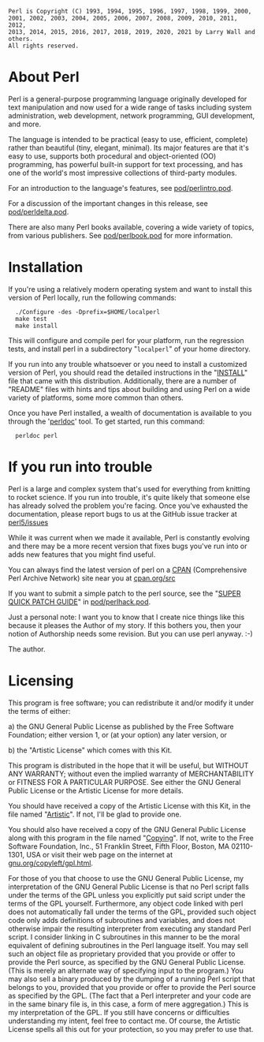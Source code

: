 ```
Perl is Copyright (C) 1993, 1994, 1995, 1996, 1997, 1998, 1999, 2000,
2001, 2002, 2003, 2004, 2005, 2006, 2007, 2008, 2009, 2010, 2011, 2012,
2013, 2014, 2015, 2016, 2017, 2018, 2019, 2020, 2021 by Larry Wall and others.
All rights reserved.
```

# About Perl

Perl is a general-purpose programming language originally developed for
text manipulation and now used for a wide range of tasks including
system administration, web development, network programming, GUI
development, and more.

The language is intended to be practical (easy to use, efficient,
complete) rather than beautiful (tiny, elegant, minimal).  Its major
features are that it's easy to use, supports both procedural and
object-oriented (OO) programming, has powerful built-in support for text
processing, and has one of the world's most impressive collections of
third-party modules.

For an introduction to the language's features, see [pod/perlintro.pod](https://perldoc.perl.org/perlhack).

For a discussion of the important changes in this release, see
[pod/perldelta.pod](https://perldoc.perl.org/perldelta).

There are also many Perl books available, covering a wide variety of topics,
from various publishers.  See [pod/perlbook.pod](https://perldoc.perl.org/perlbook) for more information.

# Installation

If you're using a relatively modern operating system and want to
install this version of Perl locally, run the following commands:

```
  ./Configure -des -Dprefix=$HOME/localperl
  make test
  make install
```

This will configure and compile perl for your platform, run the regression
tests, and install perl in a subdirectory "`localperl`" of your home directory.

If you run into any trouble whatsoever or you need to install a customized
version of Perl, you should read the detailed instructions in the "[INSTALL](https://github.com/rwp0/perl5/blob/blead/INSTALL)"
file that came with this distribution.  Additionally, there are a number of
"README" files with hints and tips about building and using Perl on a wide
variety of platforms, some more common than others.

Once you have Perl installed, a wealth of documentation is available to you
through the '[perldoc](https://perldoc.perl.org/perldoc)' tool.  To get started, run this command:

```
  perldoc perl
```

# If you run into trouble

Perl is a large and complex system that's used for everything from
knitting to rocket science.  If you run into trouble, it's quite
likely that someone else has already solved the problem you're
facing. Once you've exhausted the documentation, please report bugs to us
at the GitHub issue tracker at [perl5/issues](https://github.com/Perl/perl5/issues)

While it was current when we made it available, Perl is constantly evolving
and there may be a more recent version that fixes bugs you've run into or
adds new features that you might find useful.

You can always find the latest version of perl on a [CPAN](https://www.cpan.org/) (Comprehensive Perl
Archive Network) site near you at [cpan.org/src](https://www.cpan.org/src/)

If you want to submit a simple patch to the perl source, see the "[SUPER
QUICK PATCH GUIDE](https://perldoc.perl.org/perlhack#SUPER-QUICK-PATCH-GUIDE)" in [pod/perlhack.pod](https://perldoc.perl.org/perlhack).

Just a personal note:  I want you to know that I create nice things like this
because it pleases the Author of my story.  If this bothers you, then your
notion of Authorship needs some revision.  But you can use perl anyway. :-)

The author.

# Licensing

This program is free software; you can redistribute it and/or modify
it under the terms of either:

a) the GNU General Public License as published by the Free
	Software Foundation; either version 1, or (at your option) any
	later version, or

b) the "Artistic License" which comes with this Kit.

This program is distributed in the hope that it will be useful,
but WITHOUT ANY WARRANTY; without even the implied warranty of
MERCHANTABILITY or FITNESS FOR A PARTICULAR PURPOSE.  See either
the GNU General Public License or the Artistic License for more details.

You should have received a copy of the Artistic License with this
Kit, in the file named "[Artistic](https://github.com/rwp0/perl5/blob/blead/Artistic)".  If not, I'll be glad to provide one.

You should also have received a copy of the GNU General Public License
along with this program in the file named "[Copying](https://github.com/rwp0/perl5/blob/blead/Copying)". If not, write to the
Free Software Foundation, Inc., 51 Franklin Street, Fifth Floor,
Boston, MA 02110-1301, USA or visit their web page on the internet at
[gnu.org/copyleft/gpl.html](https://www.gnu.org/copyleft/gpl.html).

For those of you that choose to use the GNU General Public License,
my interpretation of the GNU General Public License is that no Perl
script falls under the terms of the GPL unless you explicitly put
said script under the terms of the GPL yourself.  Furthermore, any
object code linked with perl does not automatically fall under the
terms of the GPL, provided such object code only adds definitions
of subroutines and variables, and does not otherwise impair the
resulting interpreter from executing any standard Perl script.  I
consider linking in C subroutines in this manner to be the moral
equivalent of defining subroutines in the Perl language itself.  You
may sell such an object file as proprietary provided that you provide
or offer to provide the Perl source, as specified by the GNU General
Public License.  (This is merely an alternate way of specifying input
to the program.)  You may also sell a binary produced by the dumping of
a running Perl script that belongs to you, provided that you provide or
offer to provide the Perl source as specified by the GPL.  (The
fact that a Perl interpreter and your code are in the same binary file
is, in this case, a form of mere aggregation.)  This is my interpretation
of the GPL.  If you still have concerns or difficulties understanding
my intent, feel free to contact me.  Of course, the Artistic License
spells all this out for your protection, so you may prefer to use that.
